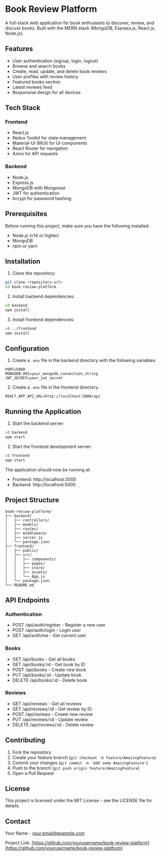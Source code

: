 # Book Review Platform

A full-stack web application for book enthusiasts to discover, review, and discuss books. Built with the MERN stack (MongoDB, Express.js, React.js, Node.js).

## Features

- User authentication (signup, login, logout)
- Browse and search books
- Create, read, update, and delete book reviews
- User profiles with review history
- Featured books section
- Latest reviews feed
- Responsive design for all devices

## Tech Stack

### Frontend
- React.js
- Redux Toolkit for state management
- Material-UI (MUI) for UI components
- React Router for navigation
- Axios for API requests

### Backend
- Node.js
- Express.js
- MongoDB with Mongoose
- JWT for authentication
- bcrypt for password hashing

## Prerequisites

Before running this project, make sure you have the following installed:
- Node.js (v14 or higher)
- MongoDB
- npm or yarn

## Installation

1. Clone the repository:
```bash
git clone <repository-url>
cd book-review-platform
```

2. Install backend dependencies:
```bash
cd backend
npm install
```

3. Install frontend dependencies:
```bash
cd ../frontend
npm install
```

## Configuration

1. Create a `.env` file in the backend directory with the following variables:
```
PORT=5000
MONGODB_URI=your_mongodb_connection_string
JWT_SECRET=your_jwt_secret
```

2. Create a `.env` file in the frontend directory:
```
REACT_APP_API_URL=http://localhost:5000/api
```

## Running the Application

1. Start the backend server:
```bash
cd backend
npm start
```

2. Start the frontend development server:
```bash
cd frontend
npm start
```

The application should now be running at:
- Frontend: http://localhost:3000
- Backend: http://localhost:5000

## Project Structure

```
book-review-platform/
├── backend/
│   ├── controllers/
│   ├── models/
│   ├── routes/
│   ├── middleware/
│   ├── server.js
│   └── package.json
├── frontend/
│   ├── public/
│   ├── src/
│   │   ├── components/
│   │   ├── pages/
│   │   ├── store/
│   │   ├── assets/
│   │   └── App.js
│   └── package.json
└── README.md
```

## API Endpoints

### Authentication
- POST /api/auth/register - Register a new user
- POST /api/auth/login - Login user
- GET /api/auth/me - Get current user

### Books
- GET /api/books - Get all books
- GET /api/books/:id - Get book by ID
- POST /api/books - Create new book
- PUT /api/books/:id - Update book
- DELETE /api/books/:id - Delete book

### Reviews
- GET /api/reviews - Get all reviews
- GET /api/reviews/:id - Get review by ID
- POST /api/reviews - Create new review
- PUT /api/reviews/:id - Update review
- DELETE /api/reviews/:id - Delete review

## Contributing

1. Fork the repository
2. Create your feature branch (`git checkout -b feature/AmazingFeature`)
3. Commit your changes (`git commit -m 'Add some AmazingFeature'`)
4. Push to the branch (`git push origin feature/AmazingFeature`)
5. Open a Pull Request

## License

This project is licensed under the MIT License - see the LICENSE file for details.

## Contact

Your Name - your.email@example.com

Project Link: [https://github.com/yourusername/book-review-platform](https://github.com/yourusername/book-review-platform)
